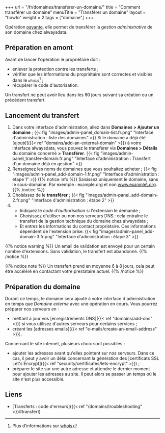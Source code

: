 +++
url = "/fr/domaines/transférer-un-domaine/"
title = "Comment transférer un domaine"
menuTitle = "Transférer un domaine"
layout = "howto"
weight = 2
tags = ["domaine"]
+++

Opération [payante](https://www.alwaysdata.com/fr/domaines/#main), elle permet de transférer la gestion _administrative_ de son domaine chez alwaysdata.

## Préparation en amont

Avant de lancer l'opération le propriétaire doit :

- enlever la protection contre les transferts ;
- vérifier que les informations du propriétaire sont correctes et visibles dans le `whois`[^1] ;
- récupérer le code d'autorisation.

Un transfert ne peut avoir lieu dans les 60 jours suivant sa création ou un précédent transfert.


## Lancement du transfert

1. Dans votre interface d'administration, allez dans **Domaines > Ajouter un domaine** ;
   {{< fig "images/admin-panel_domain-list.fr.png" "Interface d'administration : liste des domaines" >}}
   Si le domaine a déjà été [ajouté]({{< ref "domains/add-an-external-domain" >}}) à votre interface alwaysdata, vous pouvez le transférer via **Domaines > Détails** du domaine concerné **> Transférer**.
   {{< fig "images/admin-panel_transfer-domain.fr.png" "Interface d'administration : Transfert d'un domaine déjà en gestion" >}}
2. Renseignez les noms de domaines que vous souhaitez acheter ;
   {{< fig "images/admin-panel_add-domain-1.fr.png" "Interface d'administration : étape 1" >}}
   {{% notice info %}}
   Saisissez uniquement le domaine, sans le sous-domaine. Par exemple : example.org et non www.example\.org.
   {{% /notice %}}
3. Choisissez de le **transférer** ;
   {{< fig "images/admin-panel_add-domain-2.fr.png" "Interface d'administration : étape 2" >}}
4. - Indiquez le _code d'authorisation_ si l'extension le demande ;
   - Choisissez d'utiliser ou non nos serveurs DNS : cela entraîne le transfert de la gestion technique du domaine chez alwaysdata ;
   - Et entrez les informations du contact propriétaire. Ces informations dépendent de l'extension prise.
     {{< fig "images/admin-panel_add-domain-3.fr.png" "Interface d'administration : étape 3" >}}

{{% notice warning %}}
Un email de validation est envoyé pour un certain nombre d'extensions. Sans validation, le transfert est abandonné.
{{% /notice %}}

{{% notice note %}}
Un transfert prend en moyenne 6 à 8 jours, cela peut être accéléré en contactant votre prestataire actuel.
{{% /notice %}}

## Préparation du domaine

Durant ce temps, le domaine sera ajouté à votre interface d'administration en temps que _Domaine externe_ avec une opération en cours. Vous pourrez préparer nos serveurs en :

- mettant à jour vos [enregistrements DNS]({{< ref "domains/add-dns" >}}) si vous utilisez d'autres serveurs pour certains services ;
- créant les [adresses emails]({{< ref "e-mails/create-an-email-address" >}}).

Concernant le site internet, plusieurs choix sont possibles :

- ajouter les adresses avant qu'elles pointent sur nos serveurs. Dans ce cas, il peut y avoir un délai concernant la génération des [certificats SSL Let's Encrypt]({{< ref "security/certificates/lets-encrypt" >}}) ;
- préparer le site sur une autre adresse et attendre le dernier moment pour ajouter les adresses au site. Il peut alors se passer un temps où le site n'est plus accessible.


## Liens

- [Transferts : code d'erreurs]({{< ref "/domains/troubleshooting" >}}#transfert)

[^1]: Plus d'informations sur [whois](https://fr.wikipedia.org/wiki/Whois)
